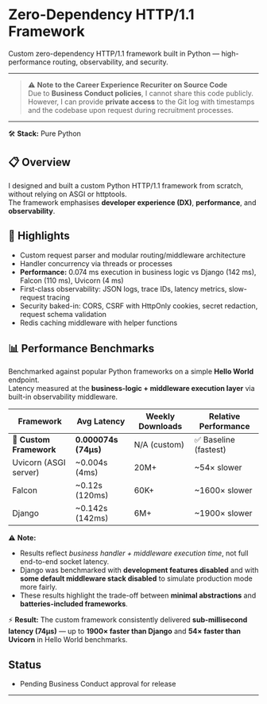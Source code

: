 # Zero-Dependency HTTP/1.1 Framework

Custom zero-dependency HTTP/1.1 framework built in Python — high-performance routing, observability, and security.

---

> ⚠️ **Note to the Career Experience Recuriter on Source Code**  
> Due to **Business Conduct policies**, I cannot share this code publicly.  
> However, I can provide **private access** to the Git log with timestamps and the codebase upon request during recruitment processes.  
---

🛠️ **Stack:** Pure Python  

## 📋 Overview
I designed and built a custom Python HTTP/1.1 framework from scratch, without relying on ASGI or httptools.  
The framework emphasises **developer experience (DX)**, **performance**, and **observability**.

## 👀 Highlights
- Custom request parser and modular routing/middleware architecture  
- Handler concurrency via threads or processes  
- **Performance:** 0.074 ms execution in business logic vs Django (142 ms), Falcon (110 ms), Uvicorn (4 ms)  
- First-class observability: JSON logs, trace IDs, latency metrics, slow-request tracing  
- Security baked-in: CORS, CSRF with HttpOnly cookies, secret redaction, request schema validation  
- Redis caching middleware with helper functions

## 📊 Performance Benchmarks

Benchmarked against popular Python frameworks on a simple **Hello World** endpoint.  
Latency measured at the **business-logic + middleware execution layer** via built-in observability middleware.  

| Framework               | Avg Latency        | Weekly Downloads | Relative Performance    |
|-------------------------|--------------------|------------------|-------------------------|
| 🚀 **Custom Framework** | **0.000074s (74µs)** | N/A (custom)     | ✅ Baseline (fastest)   |
| Uvicorn (ASGI server)   | ~0.004s (4ms)      | 20M+             | ~54× slower             |
| Falcon                  | ~0.12s (120ms)     | 60K+             | ~1600× slower           |
| Django                  | ~0.142s (142ms)    | 6M+              | ~1900× slower           |

⚠️ **Note:**  
- Results reflect *business handler + middleware execution time*, not full end-to-end socket latency.  
- Django was benchmarked with **development features disabled** and with **some default middleware stack disabled** to simulate production mode more fairly.  
- These results highlight the trade-off between **minimal abstractions** and **batteries-included frameworks**.  

⚡ **Result:** The custom framework consistently delivered **sub-millisecond latency (74µs)** — up to **1900× faster than Django** and **54× faster than Uvicorn** in Hello World benchmarks.  

## Status
- Pending Business Conduct approval for release  

---

